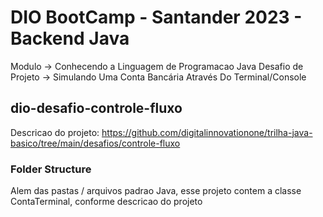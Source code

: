 # DIO BootCamp - Santander 2023 - Backend Java

Modulo -> Conhecendo a Linguagem de Programacao Java
Desafio de Projeto -> Simulando Uma Conta Bancária Através Do Terminal/Console


## dio-desafio-controle-fluxo

Descricao do projeto: https://github.com/digitalinnovationone/trilha-java-basico/tree/main/desafios/controle-fluxo

### Folder Structure

Alem das pastas / arquivos padrao Java, esse projeto contem a classe ContaTerminal, conforme descricao do projeto
